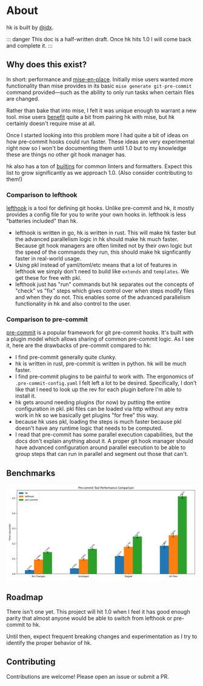 # About

hk is built by [@jdx](https://github.com/jdx).

::: danger
This doc is a half-written draft. Once hk hits 1.0 I will come back and complete it.
:::

## Why does this exist?

In short: performance and [mise-en-place](https://mise.jdx.dev/). Initially mise users wanted more functionality than mise provides
in its basic `mise generate git-pre-commit` command provided—such as the ability to only run tasks when certain files are changed.

Rather than bake that into mise, I felt it was unique enough to warrant a new tool. mise users [benefit](/mise_integration) quite a bit from pairing hk
with mise, but hk certainly doesn't require mise at all.

Once I started looking into this problem more I had quite a bit of ideas on how pre-commit hooks could run faster. These ideas are very
experimental right now so I won't be documenting them until 1.0 but to my knowledge these are things no other git hook manager has.

hk also has a ton of [builtins](https://github.com/jdx/hk/tree/main/pkl/builtins) for common linters and formatters. Expect this list to grow
significantly as we approach 1.0. (Also consider contributing to them!)

### Comparison to lefthook

[lefthook](https://lefthook.dev) is a tool for defining git hooks. Unlike pre-commit and hk, it mostly provides a config file for you to
write your own hooks in. lefthook is less "batteries included" than hk.

- lefthook is written in go, hk is written in rust. This will make hk faster but the advanced parallelism logic in hk should make hk much faster.
  Because git hook managers are often limited not by their own logic but the speed of the commands they run, this should make hk signficantly faster
  in real-world usage.
- Using pkl instead of yaml/toml/etc means that a lot of features in lefthook we simply don't need to build like `extends` and `templates`. We get these for free with pkl.
- lefthook just has "run" commands but hk separates out the concepts of "check" vs "fix" steps which gives control over when steps modify files and when they do not.
  This enables some of the advanced parallelism functionality in hk and also control to the user.

### Comparison to pre-commit

[pre-commit](https://pre-commit.com/) is a popular framework for git pre-commit hooks. It's built with a plugin model
which allows sharing of common pre-commit logic. As I see it, here are the drawbacks of pre-commit compared to hk:

- I find pre-commit generally quite clunky.
- hk is written in rust, pre-commit is written in python. hk will be much faster.
- I find pre-commit plugins to be painful to work with. The ergonomics of `.pre-commit-config.yaml` I felt left a lot to be desired.
  Specifically, I don't like that I need to look up the rev for each plugin before I'm able to install it.
- hk gets around needing plugins (for now) by putting the entire configuration in pkl. pkl files can be loaded via
  http without any extra work in hk so we basically get plugins "for free" this way.
- because hk uses pkl, loading the steps is much faster because pkl doesn't have any runtime logic that needs to be computed.
- I read that pre-commit has some parallel execution capabilities, but the docs don't explain anything about it. A proper git hook manager
  should have advanced configuration around parallel execution to be able to group steps that can run in parallel and segment out those that can't.

## Benchmarks

![benchmarks](./public/benchmark.png)

## Roadmap

There isn't one yet. This project will hit 1.0 when I feel it has good enough parity that almost anyone would be able to switch from lefthook or pre-commit to hk.

Until then, expect frequent breaking changes and experimentation as I try to identify the proper behavior of hk.

## Contributing

Contributions are welcome! Please open an issue or submit a PR.
